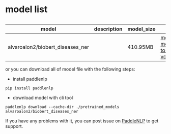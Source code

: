 #  model list

##  

| model  | description | model_size  | download         |
| --- | --- | --- | --- |
|alvaroalon2/biobert_diseases_ner|  | 410.95MB | [model_config.json](https://bj.bcebos.com/paddlenlp/models/community/alvaroalon2/biobert_diseases_ner/model_config.json)<br>[model_state.pdparams](https://bj.bcebos.com/paddlenlp/models/community/alvaroalon2/biobert_diseases_ner/model_state.pdparams)<br>[tokenizer_config.json](https://bj.bcebos.com/paddlenlp/models/community/alvaroalon2/biobert_diseases_ner/tokenizer_config.json)<br>[vocab.txt](https://bj.bcebos.com/paddlenlp/models/community/alvaroalon2/biobert_diseases_ner/vocab.txt) |

or you can download all of model file with the following steps:

* install paddlenlp

```shell
pip install paddlenlp
```

* download model with cli tool

```shell
paddlenlp download --cache-dir ./pretrained_models alvaroalon2/biobert_diseases_ner
```

If you have any problems with it, you can post issue on [PaddleNLP](https://github.com/PaddlePaddle/PaddleNLP) to get support.
